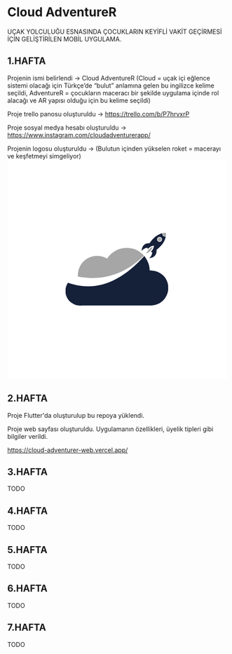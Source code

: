 # Cloud AdventureR

UÇAK YOLCULUĞU ESNASINDA ÇOCUKLARIN KEYİFLİ VAKİT GEÇİRMESİ İÇİN GELİŞTİRİLEN MOBİL UYGULAMA.

## 1.HAFTA

Projenin ismi belirlendi -> Cloud AdventureR (Cloud = uçak içi eğlence sistemi olacağı için Türkçe’de “bulut” anlamına gelen bu ingilizce kelime seçildi, AdventureR = çocukların maceracı bir şekilde uygulama içinde rol alacağı ve AR yapısı olduğu için bu kelime seçildi)

Proje trello panosu oluşturuldu -> https://trello.com/b/P7hrvxrP

Proje sosyal medya hesabı oluşturuldu -> https://www.instagram.com/cloudadventurerapp/

Projenin logosu oluşturuldu -> (Bulutun içinden yükselen roket = macerayı ve keşfetmeyi simgeliyor)
<img src="https://github.com/eminhologlu/cloudAdventureRweb/blob/bb7910bb4daacf3039803435e9066ddfe5c17eef/public/cloudadventurer.png" width="500" height="500">

## 2.HAFTA

Proje Flutter'da oluşturulup bu repoya yüklendi.

Proje web sayfası oluşturuldu. Uygulamanın özellikleri, üyelik tipleri gibi bilgiler verildi.

https://cloud-adventurer-web.vercel.app/

## 3.HAFTA

TODO

## 4.HAFTA

TODO

## 5.HAFTA

TODO

## 6.HAFTA

TODO

## 7.HAFTA

TODO
